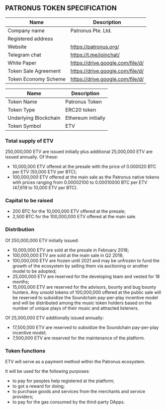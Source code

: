 ## PATRONUS TOKEN SPECIFICATION

Name | Description
------------ | -------------
Company name | Patronus Pte. Ltd.
Registered address | 
Website | https://patronus.org/
Telegram chat | https://t.me/joinchat/
White Paper | https://drive.google.com/file/d/
Token Sale Agreement | https://drive.google.com/file/d/
Token Economy Scheme | https://drive.google.com/file/d/

Name | Description
------------ | -------------
Token Name | Patronus Token
Token Type | ERC20 token
Underlying Blockchain | Ethereum initially
Token Symbol | ETV

### Total supply of ETV
250,000,000 ETV are issued initially plus additional 25,000,000 ETV are issued annually. Of these:
- 10,000,000 ETV offered at the presale with the price of 0.000020 BTC per ETV (50,000 ETV per BTC);
- 100,000,000 ETV offered at the main sale as the Patronus native tokens with prices ranging from
0.00002100 to 0.00010000 BTC per ETV (47,619 to 10,000 ETV per BTC).

### Capital to be raised
- 200 BTC for the 10,000,000 ETV offered at the presale;
- 2,500 BTC for the 100,000,000 ETV offered at the main sale.

### Distribution
Of 250,000,000 ETV initially issued:
- 10,000,000 ETV are sold at the presale in February 2018;
- 100,000,000 ETV are sold at the main sale in Q2 2018;
- 100,000,000 ETV are frozen until 2021 and may be unfrozen to fund the growth
of the ecosystem by selling them via auctioning or another model to be adopted;
- 25,000,000 ETV are reserved for the developing team and vested for 18 months;
- 15,000,000 ETV are reserved for the advisors, bounty and bug bounty hunters.
Any unsold tokens of 100,000,000 offered at the public sale will be
reserved to subsidize the Soundchain pay-per-play incentive model
and will be distributed among the music token holders based on the
number of unique plays of their music and attracted listeners.

Of 25,000,000 ETV additionally issued annually:
- 17,500,000 ETV are reserved to subsidize the Soundchain pay-per-play incentive model;
- 7,500,000 ETV are reserved for the maintenance of the platform.

### Token functions
ETV will serve as a payment method within the Patronus ecosystem.

It will be used for the following purposes:
- to pay for peoples help registered at the platform;
- to got a reward for doing;
- to purchase goods and services from the merchants and service providers;
- to pay for the gas consumed by the third-party DApps.